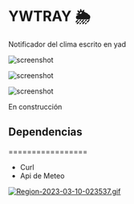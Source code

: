 YWTRAY     🌦
=============

Notificador del clima escrito en yad

![screenshot](https://i.postimg.cc/cJXscvTS/image-16.png)
 
![screenshot](https://i.postimg.cc/P5MLBrK6/image-20.png)

![screenshot](https://i.postimg.cc/HxnTvTP7/image-19.png)

En construcción

## Dependencias
=================

- Curl
- Api de Meteo

[![Region-2023-03-10-023537.gif](https://i.postimg.cc/ryjqXnr9/Region-2023-03-10-023537.gif)](https://postimg.cc/grxC3K4w)
